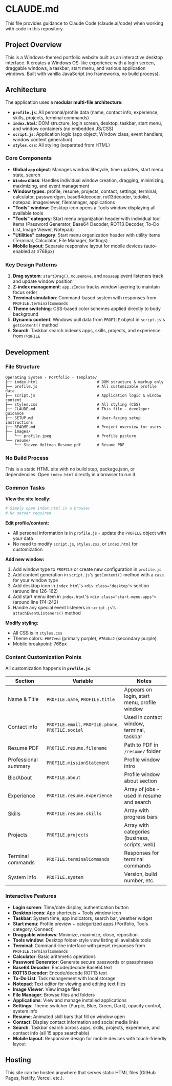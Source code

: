 # CLAUDE.md

This file provides guidance to Claude Code (claude.ai/code) when working with code in this repository.

## Project Overview

This is a Windows-themed portfolio website built as an interactive desktop interface. It creates a Windows OS-like experience with a login screen, draggable windows, a taskbar, start menu, and various application windows. Built with vanilla JavaScript (no frameworks, no build process).

## Architecture

The application uses a **modular multi-file architecture**:

- **`profile.js`**: All personal/profile data (name, contact info, experience, skills, projects, terminal commands)
- **`index.html`**: DOM structure, login screen, desktop, taskbar, start menu, and window containers (no embedded JS/CSS)
- **`script.js`**: Application logic (app object, Window class, event handlers, window content generation)
- **`styles.css`**: All styling (separated from HTML)

### Core Components

- **Global `app` object**: Manages window lifecycle, time updates, start menu state, search
- **`Window` class**: Handles individual window creation, dragging, minimizing, maximizing, and event management
- **Window types**: profile, resume, projects, contact, settings, terminal, calculator, passwordgen, base64decoder, rot13decoder, todolist, notepad, imageviewer, filemanager, applications
- **"Tools" window**: Desktop icon opens a Tools window displaying all available tools
- **"Tools" category**: Start menu organization header with individual tool items (Password Generator, Base64 Decoder, ROT13 Decoder, To-Do List, Image Viewer, Notepad)
- **"Utilities" category**: Start menu organization header with utility items (Terminal, Calculator, File Manager, Settings)
- **Mobile layout**: Separate responsive layout for mobile devices (auto-enabled at ≤768px)

### Key Design Patterns

1. **Drag system**: `startDrag()`, `mousemove`, and `mouseup` event listeners track and update window position
2. **Z-index management**: `app.zIndex` tracks window layering to maintain focus order
3. **Terminal simulation**: Command-based system with responses from `PROFILE.terminalCommands`
4. **Theme switching**: CSS-based color schemes applied directly to body background
5. **Dynamic content**: Windows pull data from `PROFILE` object in `script.js`'s `getContent()` method
6. **Search**: Taskbar search indexes apps, skills, projects, and experience from `PROFILE`

## Development

### File Structure
```
Operating System - Portfolio - Template/
├── index.html                          # DOM structure & markup only
├── profile.js                          # All customizable profile data
├── script.js                           # Application logic & window content
├── styles.css                          # All styling (CSS)
├── CLAUDE.md                           # This file - developer guidance
├── SETUP.md                            # User-facing setup instructions
├── README.md                           # Project overview for users
├── images/
│   └── profile.jpeg                    # Profile picture
└── resume/
    └── Steven Holtman Resume.pdf       # Resume PDF
```

### No Build Process
This is a static HTML site with no build step, package.json, or dependencies. Open `index.html` directly in a browser to run it.

### Common Tasks

**View the site locally:**
```bash
# Simply open index.html in a browser
# No server required
```

**Edit profile/content:**
- All personal information is in `profile.js` - update the `PROFILE` object with your data
- No need to modify `script.js`, `styles.css`, or `index.html` for customization

**Add new window:**
1. Add window type to `PROFILE` or create new configuration in `profile.js`
2. Add content generation in `script.js`'s `getContent()` method with a `case` for your window type
3. Add desktop icon in `index.html`'s `<div class="desktop">` section (around line 126-162)
4. Add start menu item in `index.html`'s `<div class="start-menu-apps">` (around line 174-242)
5. Handle any special event listeners in `script.js`'s `attachEventListeners()` method

**Modify styling:**
- All CSS is in `styles.css`
- Theme colors: `#667eea` (primary purple), `#764ba2` (secondary purple)
- Mobile breakpoint: 768px

### Content Customization Points

All customization happens in **`profile.js`**:

| Section | Variable | Notes |
|---------|----------|-------|
| Name & Title | `PROFILE.name`, `PROFILE.title` | Appears on login, start menu, profile window |
| Contact info | `PROFILE.email`, `PROFILE.phone`, `PROFILE.social` | Used in contact window, terminal, taskbar |
| Resume PDF | `PROFILE.resume.filename` | Path to PDF in `/resume/` folder |
| Professional summary | `PROFILE.missionStatement` | Profile window intro |
| Bio/About | `PROFILE.about` | Profile window about section |
| Experience | `PROFILE.resume.experience` | Array of jobs - used in resume and search |
| Skills | `PROFILE.resume.skills` | Array with progress bars |
| Projects | `PROFILE.projects` | Array with categories (business, scripts, web) |
| Terminal commands | `PROFILE.terminalCommands` | Responses for terminal commands |
| System info | `PROFILE.system` | Version, build number, etc. |

### Interactive Features

- **Login screen**: Time/date display, authentication button
- **Desktop icons**: App shortcuts + Tools window icon
- **Taskbar**: System time, app indicators, search bar, weather widget
- **Start menu**: Profile preview + categorized apps (Portfolio, Tools category, Connect)
- **Draggable windows**: Minimize, maximize, close, reposition
- **Tools window**: Desktop folder-style view listing all available tools
- **Terminal**: Command-line interface with preset responses from `PROFILE.terminalCommands`
- **Calculator**: Basic arithmetic operations
- **Password Generator**: Generate secure passwords or passphrases
- **Base64 Decoder**: Encode/decode Base64 text
- **ROT13 Decoder**: Encode/decode ROT13 text
- **To-Do List**: Task management with local storage
- **Notepad**: Text editor for viewing and editing text files
- **Image Viewer**: View image files
- **File Manager**: Browse files and folders
- **Applications**: View and manage installed applications
- **Settings**: Theme switcher (Purple, Blue, Green, Dark), opacity control, system info
- **Resume**: Animated skill bars that fill on window open
- **Contact**: Display contact information and social media links
- **Search**: Taskbar search across apps, skills, projects, experience, and contact info (all 15 apps searchable)
- **Mobile layout**: Responsive design for mobile devices with touch-friendly layout

## Hosting

This site can be hosted anywhere that serves static HTML files (GitHub Pages, Netlify, Vercel, etc.).
